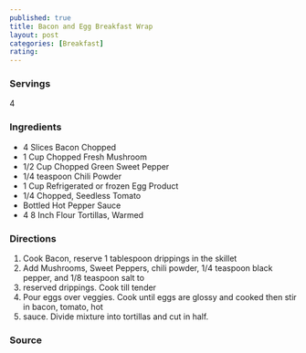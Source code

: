 ```yaml
---
published: true
title: Bacon and Egg Breakfast Wrap
layout: post
categories: [Breakfast]
rating: 
---
```

### Servings
4

### Ingredients
- 4 Slices Bacon Chopped
- 1 Cup Chopped Fresh Mushroom
- 1/2 Cup Chopped Green Sweet Pepper
- 1/4 teaspoon Chili Powder
- 1 Cup Refrigerated or frozen Egg Product
- 1/4 Chopped, Seedless Tomato
- Bottled Hot Pepper Sauce
- 4 8 Inch Flour Tortillas, Warmed

### Directions
1. Cook Bacon, reserve 1 tablespoon drippings in the skillet
2. Add Mushrooms, Sweet Peppers, chili powder, 1/4 teaspoon black pepper, and 1/8 teaspoon salt to
3. reserved drippings.  Cook till tender
4. Pour eggs over veggies.  Cook until eggs are glossy and cooked then stir in bacon, tomato, hot
5. sauce.  Divide mixture into tortillas and cut in half.

### Source

